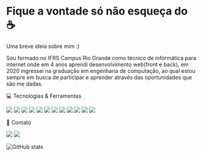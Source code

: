 # Fique a vontade só não esqueça do :coffee:

</hr>

Uma breve ideia sobre mim :)

Sou formado no IFRS Campus Rio Grande como técnico de informática para internet onde em 4 anos aprendi desenvolvimento web(front e back), em 2020 ingressei na graduação em engenharia de computação, ao qual estou sempre em busca de participar e aprender através das oportunidades que são me dadas.



💻 Tecnologias & Ferramentas


<img src="https://img.shields.io/badge/HTML5-E34F26?style=for-the-badge&logo=html5&logoColor=white" /> <img src="https://img.shields.io/badge/CSS3-1572B6?style=for-the-badge&logo=css3&logoColor=white" /> <img src="https://img.shields.io/badge/JavaScript-323330?style=for-the-badge&logo=javascript&logoColor=F7DF1E" /> <img src="https://img.shields.io/badge/PHP-777BB4?style=for-the-badge&logo=php&logoColor=white" /> <img src="https://img.shields.io/badge/Python-3776AB?style=for-the-badge&logo=python&logoColor=white" /> <img src="https://img.shields.io/badge/React-20232A?style=for-the-badge&logo=react&logoColor=61DAFB" /> <img src="https://img.shields.io/badge/React_Native-20232A?style=for-the-badge&logo=react&logoColor=61DAFB" /> <img src="https://img.shields.io/badge/Bootstrap-563D7C?style=for-the-badge&logo=bootstrap&logoColor=white" /> <img src="https://img.shields.io/badge/jQuery-0769AD?style=for-the-badge&logo=jquery&logoColor=white" /> <img src="https://img.shields.io/badge/MySQL-00000F?style=for-the-badge&logo=mysql&logoColor=white" /> <img src="https://img.shields.io/badge/PostgreSQL-316192?style=for-the-badge&logo=postgresql&logoColor=white" /> <img src="https://img.shields.io/badge/Git-F05032?style=for-the-badge&logo=git&logoColor=white" />


📱 Contato

<a href="https://www.linkedin.com/in/alan-santos-20659a190/" target="_blank"><img src="https://img.shields.io/badge/LinkedIn-0077B5?style=for-the-badge&logo=linkedin&logoColor=white" /></a>
<a href="https://mail.google.com/mail/u/0/#inbox?compose=DXDwSWwtvthQsTBGVZlLwGRmxdvZkMwmtdbhjhgtMSHmbHlfsqzBpGnVSQWfswrlwkKtKMRzFdLKtLTlTKgHWPcZmslPdtBFTsWRGPrScpQqWMXFRTSfCkFL" target="_blank"><img src="https://img.shields.io/badge/Gmail-D14836?style=for-the-badge&logo=gmail&logoColor=white" /></a>



![GitHub stats](https://github-readme-stats.vercel.app/api?username=AlanDeveloper&show_icons=true)
